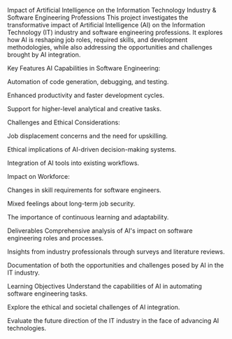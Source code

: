 Impact of Artificial Intelligence on the Information Technology Industry & Software Engineering Professions
This project investigates the transformative impact of Artificial Intelligence (AI) on the Information Technology (IT) industry and software engineering professions. It explores how AI is reshaping job roles, required skills, and development methodologies, while also addressing the opportunities and challenges brought by AI integration.

Key Features
AI Capabilities in Software Engineering:

Automation of code generation, debugging, and testing.

Enhanced productivity and faster development cycles.

Support for higher-level analytical and creative tasks.

Challenges and Ethical Considerations:

Job displacement concerns and the need for upskilling.

Ethical implications of AI-driven decision-making systems.

Integration of AI tools into existing workflows.

Impact on Workforce:

Changes in skill requirements for software engineers.

Mixed feelings about long-term job security.

The importance of continuous learning and adaptability.

Deliverables
Comprehensive analysis of AI's impact on software engineering roles and processes.

Insights from industry professionals through surveys and literature reviews.

Documentation of both the opportunities and challenges posed by AI in the IT industry.

Learning Objectives
Understand the capabilities of AI in automating software engineering tasks.

Explore the ethical and societal challenges of AI integration.

Evaluate the future direction of the IT industry in the face of advancing AI technologies.
